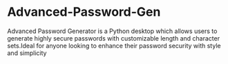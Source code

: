 # Advanced-Password-Gen
Advanced  Password Generator is a Python desktop which allows users to generate highly secure passwords with customizable length and character sets.Ideal for anyone looking to enhance their password security with style and simplicity
